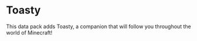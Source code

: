 # Toasty
This data pack adds Toasty, a companion that will follow you throughout the world of Minecraft!
